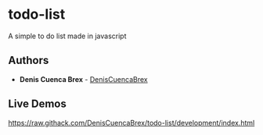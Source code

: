 # todo-list

A simple to do list made in javascript

## Authors

* **Denis Cuenca Brex** - [DenisCuencaBrex](https://github.com/DenisCuencaBrex)

## Live Demos

https://raw.githack.com/DenisCuencaBrex/todo-list/development/index.html
